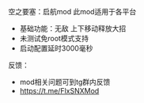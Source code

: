 空之要塞：启航mod
此mod适用于各平台
- 基础功能：无敌 上下移动释放大招
- 未测试免root模式支持
- 启动配置延时3000毫秒

反馈：
- mod相关问题可到tg群内反馈
- https://t.me/FlxSNXMod